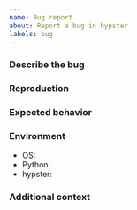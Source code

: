 ```yaml
---
name: Bug report
about: Report a bug in hypster
labels: bug
---
```


### Describe the bug

### Reproduction

### Expected behavior

### Environment
- OS:
- Python:
- hypster:

### Additional context
